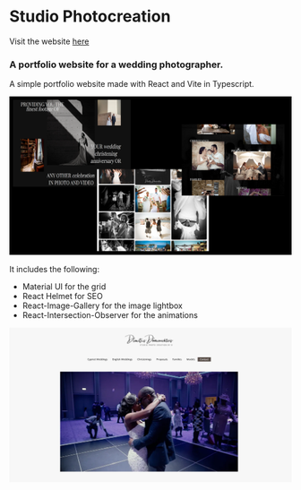 # Studio Photocreation

Visit the website [here](https://www.studiophotocreationbyd.com/)

### A portfolio website for a wedding photographer.

A simple portfolio website made with React and Vite in Typescript.

![Intro](/src/assets/Artboard.png)

It includes the following:

- Material UI for the grid
- React Helmet for SEO
- React-Image-Gallery for the image lightbox
- React-Intersection-Observer for the animations

![Artboard](/src/assets/studiophotocreationbyd-react.webp)
